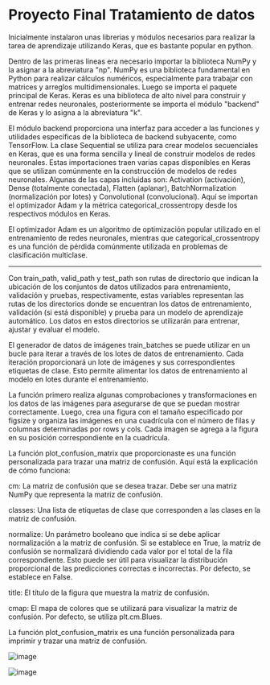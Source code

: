 # Proyecto Final Tratamiento de datos

Inicialmente instalaron unas librerias y módulos necesarios para realizar la tarea de aprendizaje utilizando Keras, que es bastante popular en python.

Dentro de las primeras lineas era necesario importar la biblioteca NumPy y la asignar a la abreviatura "np". NumPy es una biblioteca fundamental en Python para realizar cálculos numéricos, especialmente para trabajar con matrices y arreglos multidimensionales. Luego se importa el paquete principal de Keras. Keras es una biblioteca de alto nivel para construir y entrenar redes neuronales, posteriormente se importa el módulo "backend" de Keras y lo asigna a la abreviatura "k". 

El módulo backend proporciona una interfaz para acceder a las funciones y utilidades específicas de la biblioteca de backend subyacente, como TensorFlow.
La clase Sequential se utiliza para crear modelos secuenciales en Keras, que es una forma sencilla y lineal de construir modelos de redes neuronales. Estas importaciones traen varias capas disponibles en Keras que se utilizan comúnmente en la construcción de modelos de redes neuronales. Algunas de las capas incluidas son: Activation (activación), Dense (totalmente conectada), Flatten (aplanar), BatchNormalization (normalización por lotes) y Convolutional (convolucional). Aquí se importan el optimizador Adam y la métrica categorical_crossentropy desde los respectivos módulos en Keras. 

El optimizador Adam es un algoritmo de optimización popular utilizado en el entrenamiento de redes neuronales, mientras que categorical_crossentropy es una función de pérdida comúnmente utilizada en problemas de clasificación multiclase.

____________________________________________________

Con train_path, valid_path y test_path son rutas de directorio que indican la ubicación de los conjuntos de datos utilizados para entrenamiento, validación y pruebas, respectivamente, estas variables representan las rutas de los directorios donde se encuentran los datos de entrenamiento, validación (si está disponible) y prueba para un modelo de aprendizaje automático. Los datos en estos directorios se utilizarán para entrenar, ajustar y evaluar el modelo.

El generador de datos de imágenes train_batches se puede utilizar en un bucle para iterar a través de los lotes de datos de entrenamiento. Cada iteración proporcionará un lote de imágenes y sus correspondientes etiquetas de clase. Esto permite alimentar los datos de entrenamiento al modelo en lotes durante el entrenamiento.

La función primero realiza algunas comprobaciones y transformaciones en los datos de las imágenes para asegurarse de que se puedan mostrar correctamente. Luego, crea una figura con el tamaño especificado por figsize y organiza las imágenes en una cuadrícula con el número de filas y columnas determinadas por rows y cols. Cada imagen se agrega a la figura en su posición correspondiente en la cuadrícula.



La función plot_confusion_matrix que proporcionaste es una función personalizada para trazar una matriz de confusión. Aquí está la explicación de cómo funciona:

cm: La matriz de confusión que se desea trazar. Debe ser una matriz NumPy que representa la matriz de confusión.

classes: Una lista de etiquetas de clase que corresponden a las clases en la matriz de confusión.

normalize: Un parámetro booleano que indica si se debe aplicar normalización a la matriz de confusión. Si se establece en True, la matriz de confusión se normalizará dividiendo cada valor por el total de la fila correspondiente. Esto puede ser útil para visualizar la distribución proporcional de las predicciones correctas e incorrectas. Por defecto, se establece en False.

title: El título de la figura que muestra la matriz de confusión.

cmap: El mapa de colores que se utilizará para visualizar la matriz de confusión. Por defecto, se utiliza plt.cm.Blues.

La función plot_confusion_matrix es una función personalizada para imprimir y trazar una matriz de confusión. 

![image](https://github.com/atticusec/ProyectoFinalAV/assets/138344385/7fb5cb33-e04c-4ef8-b245-d7cdf95e1c3c)

![image](https://github.com/atticusec/ProyectoFinalAV/assets/138344385/84cb4402-f433-4a99-acbf-978174b8c1bc)

